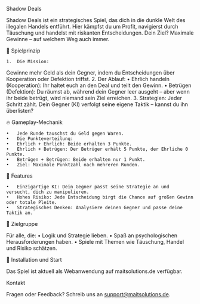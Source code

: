 Shadow Deals

Shadow Deals ist ein strategisches Spiel, das dich in die dunkle Welt des illegalen Handels entführt. Hier kämpfst du um Profit, navigierst durch Täuschung und handelst mit riskanten Entscheidungen. Dein Ziel? Maximale Gewinne – auf welchem Weg auch immer.

📜 Spielprinzip

	1.	Die Mission:
Gewinne mehr Geld als dein Gegner, indem du Entscheidungen über Kooperation oder Defektion triffst.
	2.	Der Ablauf:
	•	Ehrlich handeln (Kooperation): Ihr haltet euch an den Deal und teilt den Gewinn.
	•	Betrügen (Defektion): Du räumst ab, während dein Gegner leer ausgeht – aber wenn ihr beide betrügt, wird niemand sein Ziel erreichen.
	3.	Strategien:
Jeder Schritt zählt. Dein Gegner (KI) verfolgt seine eigene Taktik – kannst du ihn überlisten?

🔥 Gameplay-Mechanik

	•	Jede Runde tauschst du Geld gegen Waren.
	•	Die Punkteverteilung:
	•	Ehrlich + Ehrlich: Beide erhalten 3 Punkte.
	•	Ehrlich + Betrügen: Der Betrüger erhält 5 Punkte, der Ehrliche 0 Punkte.
	•	Betrügen + Betrügen: Beide erhalten nur 1 Punkt.
	•	Ziel: Maximale Punktzahl nach mehreren Runden.

🎯 Features

	•	Einzigartige KI: Dein Gegner passt seine Strategie an und versucht, dich zu manipulieren.
	•	Hohes Risiko: Jede Entscheidung birgt die Chance auf großen Gewinn oder totale Pleite.
	•	Strategisches Denken: Analysiere deinen Gegner und passe deine Taktik an.

🚀 Zielgruppe

Für alle, die:
	•	Logik und Strategie lieben.
	•	Spaß an psychologischen Herausforderungen haben.
	•	Spiele mit Themen wie Täuschung, Handel und Risiko schätzen.

📂 Installation und Start

Das Spiel ist aktuell als Webanwendung auf maitsolutions.de verfügbar.

Kontakt

Fragen oder Feedback?
Schreib uns an support@maitsolutions.de.